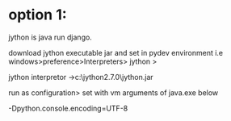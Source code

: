 option 1:
=========
jython is java run django.

download jython executable jar and set in pydev environment  i.e windows>preference>Interpreters> jython > 

jython interpretor ->c:\jython2.7.0\jython.jar 


run as configuration> set with vm arguments of java.exe below

-Dpython.console.encoding=UTF-8
